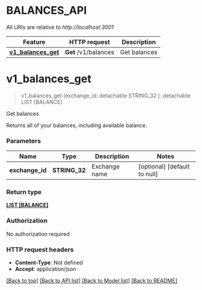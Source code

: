 # BALANCES_API

All URIs are relative to *http://localhost:3001*

Feature | HTTP request | Description
------------- | ------------- | -------------
[**v1_balances_get**](BALANCES_API.md#v1_balances_get) | **Get** /v1/balances | Get balances


# **v1_balances_get**
> v1_balances_get (exchange_id:  detachable STRING_32 ): detachable LIST [BALANCE]
	

Get balances

Returns all of your balances, including available balance.


### Parameters

Name | Type | Description  | Notes
------------- | ------------- | ------------- | -------------
 **exchange_id** | **STRING_32**| Exchange name | [optional] [default to null]

### Return type

[**LIST [BALANCE]**](balance.md)

### Authorization

No authorization required

### HTTP request headers

 - **Content-Type**: Not defined
 - **Accept**: application/json

[[Back to top]](#) [[Back to API list]](../README.md#documentation-for-api-endpoints) [[Back to Model list]](../README.md#documentation-for-models) [[Back to README]](../README.md)

